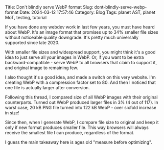 Title: Don't blindly serve WebP format
Slug: dont-blindly-serve-webp-format
Date: 2024-03-12 17:57:46
Category: Blog
Tags: planet AST, planet MoT, testing, tutorial

If you have done any webdev work in last few years, you must have heard about WebP. It's an image format that promises up to 34% smaller file sizes without noticeable quality downgrade. It's pretty much universally supported since late 2020.

With smaller file sizes and widespread support, you might think it's a good idea to just serve all your images in WebP. Or, if you want to be extra backward-compatible - serve WebP to all browsers that claim to support it, and original image to remaining few.

I also thought it's a good idea, and made a switch on this very website. I'm creating WebP with a compression factor set to 80. And then I noticed that one file is actually larger after conversion.

Following this thread, I compared size of all WebP images with their original counterparts. Turned out WebP produced larger files in 3% (4 out of 117). In worst case, 20 kB PNG file turned into 122 kB WebP - over sixfold increase in size!

Since then, when I generate WebP, I compare file size to original and keep it only if new format produces smaller file. This way browsers will always receive the smallest file I can produce, regardless of the format.

I guess the main takeaway here is ages old "measure before optimizing".
